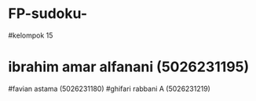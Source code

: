 ﻿# FP-sudoku- 
 #kelompok 15
# ibrahim amar alfanani (5026231195)
 #favian astama (5026231180)
 #ghifari rabbani A (5026231219)
